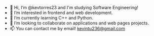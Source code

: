 - 👋 Hi, I’m @kevtorres23 and I'm studying Software Engineering!
- 👀 I’m interested in frontend and web development.
- 🌱 I’m currently learning C++ and Python.
- 💞️ I’m looking to collaborate on applications and web pages projects.
- 📫 You can contact me by email! kevintu236@gmail.com

<!---
kevtorres23/kevtorres23 is a ✨ special ✨ repository because its `README.md` (this file) appears on your GitHub profile.
You can click the Preview link to take a look at your changes.
--->
